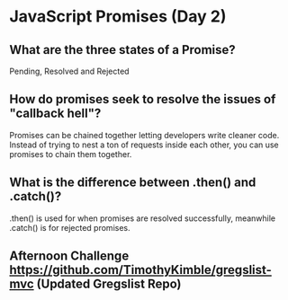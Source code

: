 # JavaScript Promises (Day 2)

## What are the three states of a Promise?
Pending, Resolved and Rejected

## How do promises seek to resolve the issues of "callback hell"?
Promises can be chained together letting developers write cleaner code. Instead of trying to nest a ton of  requests inside each other, you can use promises to chain them together. 

## What is the difference between .then() and .catch()?
.then() is used for when promises are resolved successfully, meanwhile .catch() is for rejected promises. 

## Afternoon Challenge https://github.com/TimothyKimble/gregslist-mvc (Updated Gregslist Repo)